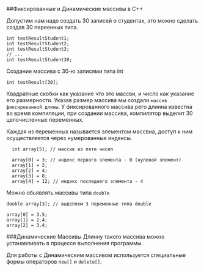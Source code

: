 ##Фиксированные и Динамические массивы в C++ 

Допустим нам надо создать 30 записей о студентах, это можно сделать 
создав 30 переенных типа.

    int testResultStudent1;
    int testResultStudent2;
    int testResultStudent3;
    // ...
    int testResultStudent30;
    
Создание массива с 30-ю записями типа int
    
    int testResult[30];

Квадратные скобки как указание что это массви, и число как указание 
его размерности. Указав размер массива мы создали `массив фиксированной длины`.
У фиксированного массива рего длинна известна во время компиляции, при
создании массива, компилятор выделит 30 целочисленных переменных.

Каждая из переменных называется элементом массвиа, доступ к ним 
осуществляется через нумерованные индексы.

      int array[5]; // массив из пяти чисел
      
      array[0] = 3; // индекс первого элемента - 0 (нулевой элемент)
      array[1] = 2;
      array[2] = 4;
      array[3] = 8;
      array[4] = 12; // индекс последнего элемента - 4 

Можно обьявлять массивы типа `double`

    double array[3]; // выделяем 3 переменные типа double
    
    array[0] = 3.5;
    array[1] = 2.4;
    array[2] = 3.4;


###Динамические Массивы
Длинну такого массива можно устанавливать в процессе выполнения программы.

Для работы с Динамическим массивом используется специальные формы операторов
`new[]` и `delete[]`.







